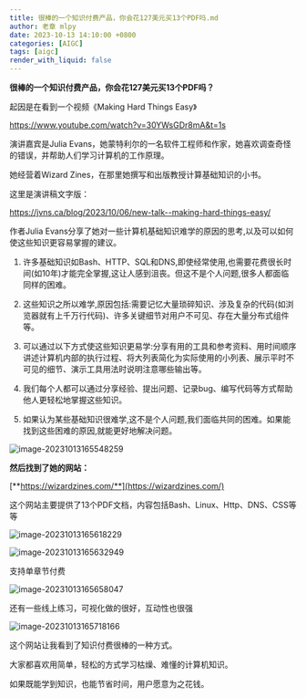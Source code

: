 ```yaml
---
title: 很棒的一个知识付费产品，你会花127美元买13个PDF吗.md
author: 老章 mlpy
date: 2023-10-13 14:10:00 +0800
categories: [AIGC]
tags: [aigc]
render_with_liquid: false
---
```


**很棒的一个知识付费产品，你会花127美元买13个PDF吗？**



起因是在看到一个视频《Making Hard Things Easy》

https://www.youtube.com/watch?v=30YWsGDr8mA&t=1s



演讲嘉宾是Julia Evans，她蒙特利尔的一名软件工程师和作家，她喜欢调查奇怪的错误，并帮助人们学习计算机的工作原理。

她经营着Wizard Zines，在那里她撰写和出版教授计算基础知识的小书。



这里是演讲稿文字版：



https://jvns.ca/blog/2023/10/06/new-talk--making-hard-things-easy/



作者Julia Evans分享了她对一些计算机基础知识难学的原因的思考,以及可以如何使这些知识更容易掌握的建议。



1. 许多基础知识如Bash、HTTP、SQL和DNS,即使经常使用,也需要花费很长时间(如10年)才能完全掌握,这让人感到沮丧。但这不是个人问题,很多人都面临同样的困难。 



2. 这些知识之所以难学,原因包括:需要记忆大量琐碎知识、涉及复杂的代码(如浏览器就有上千万行代码)、许多关键细节对用户不可见、存在大量分布式组件等。



3. 可以通过以下方式使这些知识更易学:分享有用的工具和参考资料、用时间顺序讲述计算机内部的执行过程、将大列表简化为实际使用的小列表、展示平时不可见的细节、演示工具用法时说明注意哪些输出等。



4. 我们每个人都可以通过分享经验、提出问题、记录bug、编写代码等方式帮助他人更轻松地掌握这些知识。



5. 如果认为某些基础知识很难学,这不是个人问题,我们面临共同的困难。如果能找到这些困难的原因,就能更好地解决问题。



![image-20231013165548259](https://my-wechat.oss-cn-beijing.aliyuncs.com/image-20231013165548259.png)





**然后找到了她的网站：**



[**https://wizardzines.com/**](https://wizardzines.com/)



这个网站主要提供了13个PDF文档，内容包括Bash、Linux、Http、DNS、CSS等等

![image-20231013165618229](https://my-wechat.oss-cn-beijing.aliyuncs.com/image-20231013165618229.png)

![image-20231013165632949](https://my-wechat.oss-cn-beijing.aliyuncs.com/image-20231013165632949.png)



支持单章节付费



![image-20231013165658047](https://my-wechat.oss-cn-beijing.aliyuncs.com/image-20231013165658047.png)



还有一些线上练习，可视化做的很好，互动性也很强

![image-20231013165718166](https://my-wechat.oss-cn-beijing.aliyuncs.com/image-20231013165718166.png)





这个网站让我看到了知识付费很棒的一种方式。

大家都喜欢用简单，轻松的方式学习枯燥、难懂的计算机知识。

如果既能学到知识，也能节省时间，用户愿意为之花钱。